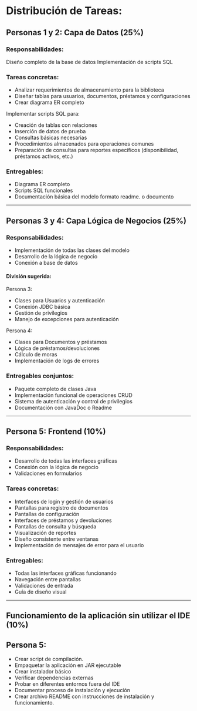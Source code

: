 # Distribución de Tareas: 

## Personas 1 y 2: Capa de Datos (25%)
### Responsabilidades:

Diseño completo de la base de datos
Implementación de scripts SQL

### Tareas concretas:

- Analizar requerimientos de almacenamiento para la biblioteca
- Diseñar tablas para usuarios, documentos, préstamos y configuraciones
- Crear diagrama ER completo

Implementar scripts SQL para:

- Creación de tablas con relaciones
- Inserción de datos de prueba
- Consultas básicas necesarias
- Procedimientos almacenados para operaciones comunes
- Preparación de consultas para reportes específicos (disponibilidad, préstamos activos, etc.)


### Entregables:

- Diagrama ER completo
- Scripts SQL funcionales
- Documentación básica del modelo formato readme. o documento 
--------------------------------------------------------------------------------------------

## Personas 3 y 4: Capa Lógica de Negocios (25%)

### Responsabilidades:

- Implementación de todas las clases del modelo
- Desarrollo de la lógica de negocio
- Conexión a base de datos

#### División sugerida:

Persona 3:

- Clases para Usuarios y autenticación
- Conexión JDBC básica
- Gestión de privilegios
- Manejo de excepciones para autenticación


Persona 4:

- Clases para Documentos y préstamos
- Lógica de préstamos/devoluciones
- Cálculo de moras
- Implementación de logs de errores


### Entregables conjuntos:

- Paquete completo de clases Java
- Implementación funcional de operaciones CRUD
- Sistema de autenticación y control de privilegios
- Documentación con JavaDoc o Readme 
-------------------------------------------------------------------------

## Persona 5: Frontend (10%)
### Responsabilidades:

- Desarrollo de todas las interfaces gráficas
- Conexión con la lógica de negocio
- Validaciones en formularios

### Tareas concretas:

- Interfaces de login y gestión de usuarios
- Pantallas para registro de documentos
- Pantallas de configuración
- Interfaces de préstamos y devoluciones
- Pantallas de consulta y búsqueda
- Visualización de reportes
- Diseño consistente entre ventanas
- Implementación de mensajes de error para el usuario

### Entregables:

- Todas las interfaces gráficas funcionando
- Navegación entre pantallas
- Validaciones de entrada
- Guía de diseño visual
------------------------------------------------------------------------------
## Funcionamiento de la aplicación sin utilizar el IDE (10%)

## Persona 5:

- Crear script de compilación. 
- Empaquetar la aplicación en JAR ejecutable
- Crear instalador básico
- Verificar dependencias externas
- Probar en diferentes entornos fuera del IDE
- Documentar proceso de instalación y ejecución
- Crear archivo README con instrucciones de instalación y funcionamiento. 